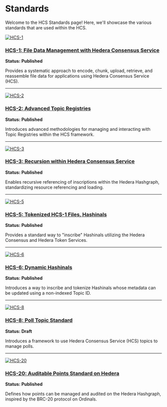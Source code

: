 # Standards

Welcome to the HCS Standards page! Here, we'll showcase the various standards that are used within the HCS.

[![HCS-1](https://via.placeholder.com/350x200.png?text=HCS-1)](./standards/hcs-1.md)

### [HCS-1: File Data Management with Hedera Consensus Service](./standards/hcs-1.md)

**Status: Published**

Provides a systematic approach to encode, chunk, upload, retrieve, and reassemble file data for applications using Hedera Consensus Service (HCS).

---

[![HCS-2](https://via.placeholder.com/350x200.png?text=HCS-2)](./standards/hcs-2.md)

### [HCS-2: Advanced Topic Registries](./standards/hcs-2.md)

**Status: Published**

Introduces advanced methodologies for managing and interacting with Topic Registries within the HCS framework.

---

[![HCS-3](https://via.placeholder.com/350x200.png?text=HCS-3)](./standards/hcs-3.md)

### [HCS-3: Recursion within Hedera Consensus Service](./standards/hcs-3.md)

**Status: Published**

Enables recursive referencing of inscriptions within the Hedera Hashgraph, standardizing resource referencing and loading.

---

[![HCS-5](https://via.placeholder.com/350x200.png?text=HCS-5)](./standards/hcs-5.md)

### [HCS-5: Tokenized HCS-1 Files, Hashinals](./standards/hcs-5.md)

**Status: Published**

Provides a standard way to "inscribe" Hashinals utilizing the Hedera Consensus and Hedera Token Services.

---

[![HCS-6](https://via.placeholder.com/350x200.png?text=HCS-6)](./standards/hcs-6.md)

### [HCS-6: Dynamic Hashinals](./standards/hcs-6.md)

**Status: Published**

Introduces a way to inscribe and tokenize Hashinals whose metadata can be updated using a non-indexed Topic ID.

---

[![HCS-8](https://via.placeholder.com/350x200.png?text=HCS-8)](./standards/hcs-8.md)

### [HCS-8: Poll Topic Standard](./standards/hcs-8.md)

**Status: Draft**

Introduces a framework to use Hedera Consensus Service (HCS) topics to manage polls.

---

[![HCS-20](https://via.placeholder.com/350x200.png?text=HCS-20)](/docs/standards/hcs-20)

### [HCS-20: Auditable Points Standard on Hedera](/docs/standards/hcs-20)

**Status: Published**

Defines how points can be managed and audited on the Hedera Hashgraph, inspired by the BRC-20 protocol on Ordinals.

